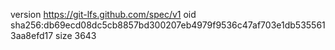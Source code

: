 version https://git-lfs.github.com/spec/v1
oid sha256:db69ecd08dc5cb8857bd300207eb4979f9536c47af703e1db5355613aa8efd17
size 3643
